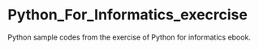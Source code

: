 # Python_For_Informatics_execrcise

Python sample codes from the exercise of Python for informatics ebook.
